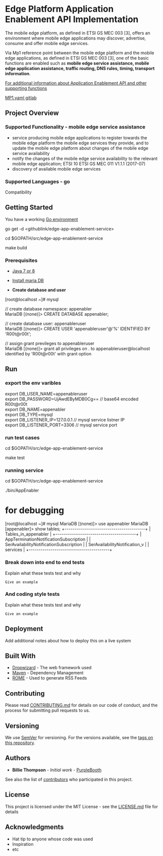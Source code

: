 # Edge Platform Application Enablement API Implementation

The mobile edge platform, as defined in ETSI GS MEC 003 [3], offers an environment where mobile edge applications may discover, advertise, consume and offer mobile edge services.

Via Mp1 reference point between the mobile edge platform and the mobile edge applications, as defined in ETSI GS MEC 003 [3], one of the  basic functions are enabled such as **mobile edge service assistance, mobile edge application assistance, traffic routing, DNS rules, timing, transport information**.

[For additional information about Application Enablement API and other supporting functions](https://www.etsi.org/deliver/etsi_gs/MEC/001_099/011/01.01.01_60/gs_mec011v010101p.pdf)

[MP1.yaml gitlab](https://forge.etsi.org/gitlab/mec/gs011-app-enablement-api)


## Project Overview
### Supported Functionality - **mobile edge service assistance**
   - service producing mobile edge applications to register towards the mobile edge platform the
mobile edge services they provide, and to update the mobile edge platform about changes of the mobile
edge service availability
   - notify the changes of the mobile edge service availability to the relevant mobile edge
application; ETSI 10 ETSI GS MEC 011 V1.1.1 (2017-07)
- discovery of available mobile edge services

### Supported Languages - go
Compatibility
## Getting Started

You have a working [Go environment](https://golang.org/doc/install)

go get -d <githublink/edge-app-enablement-service>

cd $GOPATH/src/edge-app-enablement-service

make build



### Prerequisites

* [Java 7 or 8](http://java.oracle.com/)
* [Install maria DB](https://mariadb.com/kb/en/library/mariadb-package-repository-setup-and-usage/)

* **Create database and user**

[root@localhost ~]# mysql

// create database namespace: appenabler\
MariaDB [(none)]> CREATE DATABASE appenabler;

// create database user: appenableruser\
MariaDB [(none)]> CREATE USER 'appenableruser'@'%' IDENTIFIED BY 'R00t@r00t';

// assign grant previleges to appenableruser\
MariaDB [(none)]> grant all privileges on *.* to appenableruser@localhost identified by 'R00t@r00t' with grant option


## Run
### export the env varibles

export DB_USER_NAME=appenableruser \
export DB_PASSWORD=UjAwdEByMDB0Cg== // base64 encoded R00t@r00t\
export DB_NAME=appenabler\
export DB_TYPE=mysql\
export DB_LISTENER_IP=127.0.0.1 // mysql service listner IP\
export DB_LISTENER_PORT=3306 // mysql service port

### run test cases
cd $GOPATH/src/edge-app-enablement-service

make test

### running service
cd $GOPATH/src/edge-app-enablement-service

./bin/AppEnabler

# for debugging
[root@localhost ~]# mysql
MariaDB [(none)]> use appenabler
MariaDB [appenabler]> show tables;
+-----------------------------------------+
| Tables_in_appenabler                    |
+-----------------------------------------+
| AppTerminationNotificationSubscription  |
| SerAvailabilityNotificationSubscription |
| SerAvailabilityNotification_v           |
| services                                |
+-----------------------------------------+

### Break down into end to end tests

Explain what these tests test and why

```
Give an example
```

### And coding style tests

Explain what these tests test and why

```
Give an example
```

## Deployment

Add additional notes about how to deploy this on a live system

## Built With

* [Dropwizard](http://www.dropwizard.io/1.0.2/docs/) - The web framework used
* [Maven](https://maven.apache.org/) - Dependency Management
* [ROME](https://rometools.github.io/rome/) - Used to generate RSS Feeds

## Contributing

Please read [CONTRIBUTING.md](https://gist.github.com/PurpleBooth/b24679402957c63ec426) for details on our code of conduct, and the process for submitting pull requests to us.

## Versioning

We use [SemVer](http://semver.org/) for versioning. For the versions available, see the [tags on this repository](https://github.com/your/project/tags). 

## Authors

* **Billie Thompson** - *Initial work* - [PurpleBooth](https://github.com/PurpleBooth)

See also the list of [contributors](https://github.com/your/project/contributors) who participated in this project.

## License

This project is licensed under the MIT License - see the [LICENSE.md](LICENSE.md) file for details

## Acknowledgments

* Hat tip to anyone whose code was used
* Inspiration
* etc
